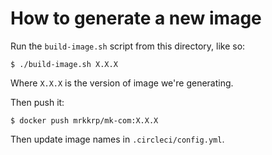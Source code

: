 # How to generate a new image

Run the `build-image.sh` script from this directory, like so:

```console
$ ./build-image.sh X.X.X
```

Where `X.X.X` is the version of image we're generating.

Then push it:

```console
$ docker push mrkkrp/mk-com:X.X.X
```

Then update image names in `.circleci/config.yml`.
